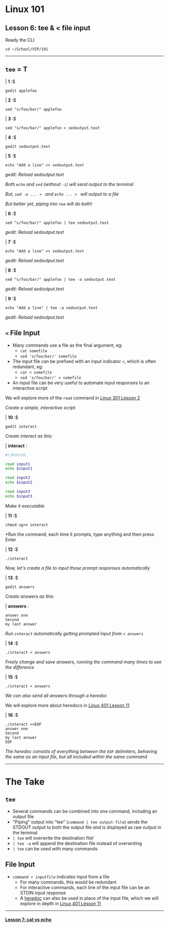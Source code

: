 # Linux 101
## Lesson 6: tee & < file input

Ready the CLI

```console
cd ~/School/VIP/101
```

___

## `tee` = T

| **1** :$

```console
gedit applefoo
```

| **2** :$

```console
sed "s/foo/bar/" applefoo
```

| **3** :$

```console
sed "s/foo/bar/" applefoo > sedoutput.text
```

| **4** :$

```console
gedit sedoutput.text
```

| **5** :$

```console
echo "Add a line" >> sedoutput.text
```

*gedit: Reload sedoutput.text*

*Both `echo` and `sed` (without `-i`) will send output to the terminal*

*But, `sed -e ... > ` and `echo ... > ` will output to a file*

*But better yet, piping into `tee` will do both!*

| **6** :$

```console
sed "s/foo/bar/" applefoo | tee sedoutput.text
```

*gedit: Reload sedoutput.text*

| **7** :$

```console
echo "Add a line" >> sedoutput.text
```

*gedit: Reload sedoutput.text*

| **8** :$

```console
sed "s/foo/bar/" applefoo | tee -a sedoutput.text
```

*gedit: Reload sedoutput.text*

| **9** :$

```console
echo "Add a line" | tee -a sedoutput.text
```

*gedit: Reload sedoutput.text*

## `<` File Input

- Many commands use a file as the final argument, eg:
  - `cat somefile`
  - `sed 's/foo/bar/' somefile`
- The input file can be prefixed with an input indicator `<`, which is often redundant, eg:
  - `cat < somefile`
  - `sed 's/foo/bar/' < somefile`
- An input file can be very useful to automate input responses to an interactive script

We will explore more of the `read` command in [Linux 301 Lesson 2](https://github.com/inkVerb/vip/blob/master/301/Lesson-02.md)

*Create a simple, interactive script*

| **10** :$

```console
gedit interact
```

*Create interact as this:*

| **interact** :

```sh
#!/bin/sh

read input1
echo $input1

read input2
echo $input2

read input3
echo $input3
```

*Make it executable*

| **11** :$

```console
chmod ug+x interact
```

*Run the command; each time it prompts, type anything and then press <key>Enter</key>

| **12** :$

```console
./interact
```

*Now, let's create a file to input those prompt responses automatically*

| **13** :$

```console
gedit answers
```

*Create answers as this:*

| **answers** :

```
answer one
Second
my last answer
```

*Run `interact` automatically getting prompted input from `< answers`*

| **14** :$

```console
./interact < answers
```

*Freely change and save answers, running the command many times to see the difference*

| **15** :$

```console
./interact < answers
```

*We can also send all answers through a heredoc*

We will explore more about heredocs in [Linux 401 Lesson 11](https://github.com/inkVerb/vip/blob/master/401/Lesson-11.md)

| **16** :$

```console
./interact <<EOF
answer one
Second
my last answer
EOF
```

*The heredoc consists of everything between the `EOF` delimiters, behaving the same as an input file, but all included within the same command*

___

# The Take

## `tee`
- Several commands can be combined into one command, including an output file
- "Piping" output into "tee" (`command | tee output-file`) sends the STDOUT output to both the output file *and* is displayed as raw output in the terminal
- `| tee` will overwrite the destination file!
- `| tee -a` will append the destination file instead of overwriting
- `| tee` can be used with many commands
## File Input
- `command < inputfile` indicates input from a file
  - For many commands, this would be redundant
  - For interactive commands, each line of the input file can be an STDIN input response
  - A [heredoc](https://github.com/inkVerb/vip/blob/master/401/Lesson-11.md#iii-heredoc-cat-eof) can also be used in place of the input file, which we will explore in depth in [Linux 401 Lesson 11](https://github.com/inkVerb/vip/blob/master/401/Lesson-11.md)

___

#### [Lesson 7: cat vs echo](https://github.com/inkVerb/vip/blob/master/101/Lesson-07.md)
